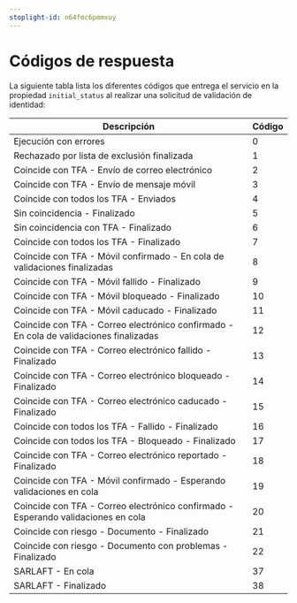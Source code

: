 ```yaml
---
stoplight-id: n64fmc6pmmxuy
---
```


# Códigos de respuesta

La siguiente tabla lista los diferentes códigos que entrega el servicio en la propiedad `initial_status` al realizar una solicitud de validación de identidad:

| Descripción | Código |
| -------------------------------------------- | ------ |
| Ejecución con errores                         | 0      |
| Rechazado por lista de exclusión finalizada   | 1      |
| Coincide con TFA - Envío de correo electrónico | 2      |
| Coincide con TFA - Envío de mensaje móvil      | 3      |
| Coincide con todos los TFA - Enviados          | 4      |
| Sin coincidencia - Finalizado                  | 5      |
| Sin coincidencia con TFA - Finalizado          | 6      |
| Coincide con todos los TFA - Finalizado        | 7      |
| Coincide con TFA - Móvil confirmado - En cola de validaciones finalizadas | 8      |
| Coincide con TFA - Móvil fallido - Finalizado  | 9      |
| Coincide con TFA - Móvil bloqueado - Finalizado | 10     |
| Coincide con TFA - Móvil caducado - Finalizado | 11     |
| Coincide con TFA - Correo electrónico confirmado - En cola de validaciones finalizadas | 12     |
| Coincide con TFA - Correo electrónico fallido - Finalizado | 13     |
| Coincide con TFA - Correo electrónico bloqueado - Finalizado | 14     |
| Coincide con TFA - Correo electrónico caducado - Finalizado | 15     |
| Coincide con todos los TFA - Fallido - Finalizado | 16     |
| Coincide con todos los TFA - Bloqueado - Finalizado | 17     |
| Coincide con TFA - Correo electrónico reportado - Finalizado | 18     |
| Coincide con TFA - Móvil confirmado - Esperando validaciones en cola | 19     |
| Coincide con TFA - Correo electrónico confirmado - Esperando validaciones en cola | 20     |
| Coincide con riesgo - Documento - Finalizado   | 21     |
| Coincide con riesgo - Documento con problemas - Finalizado | 22     |
| SARLAFT - En cola                             | 37     |
| SARLAFT - Finalizado                          | 38     |


